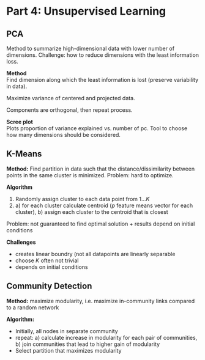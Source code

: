 # Part 4: Unsupervised Learning

## PCA
Method to summarize high-dimensional data with lower number of dimensions. Challenge: how to reduce dimensions
with the least information loss. 

**Method**  
Find dimension along which the least information is lost (preserve variability in data).

Maximize variance of centered and projected data.

Components are orthogonal, then repeat process. 

**Scree plot**  
Plots proportion of variance explained vs. number of pc. Tool to choose how many dimensions should be considered.

## K-Means
**Method:** Find partition in data such that the distance/dissimilarity between points in the same cluster 
is minimized. Problem: hard to optimize. 

**Algorithm**  

1. Randomly assign cluster to each data point from $1...K$
2. a) for each cluster calculate centroid ($p$ feature means vector for each cluster), b) assign each cluster to the centroid that is closest

Problem: not guaranteed to find optimal solution + results depend on initial conditions

**Challenges**  

- creates linear boundry (not all datapoints are linearly separable
- choose $K$ often not trivial
- depends on initial conditions


## Community Detection
**Method:** maximize modularity, i.e. maximize in-community links compared to a random network

**Algorithm:**

- Initially, all nodes in separate community
- repeat: a) calculate increase in modularity for each pair of communities, b) join communities that lead to higher gain of modularity
- Select partition that maximizes modularity



